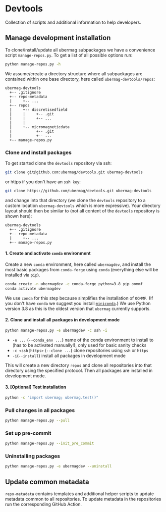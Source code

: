 # Devtools

Collection of scripts and additional information to help developers.

## Manage development installation

To clone/install/update all ubermag subpackages we have a convenience script
`manage-repos.py`. To get a list of all possible options run:

```bash
python manage-repos.py -h
```

We assume/create a directory structure where all subpackages are contained
within one base directory, here called `ubermag-devtools/repos`:

    ubermag-devtools
      +-- .gitignore
      +-- repo-metadata
      |     +-- ...
      +-- repos
      |     +-- discretisedfield
      |     |     +-- .git
      |     |     +-- ...
      |     |
      |     +-- micromagneticdata
      |           +-- .git
      |           +-- ...
      +-- manage-repos.py

### Clone and install packages

To get started clone the `devtools` repository via ssh:

```bash
git clone git@github.com:ubermag/devtools.git ubermag-devtools
```

or https if you don't have an `ssh key`:

```bash
git clone https://github.com/ubermag/devtools.git ubermag-devtools
```

and change into that directory (we clone the `devtools` repository to a custom
location `ubermag-devtools` which is more expressive). Your directory layout
should then be similar to (not all content of the `devtools` repository is shown
here):

    ubermag-devtools
      +-- .gitignore
      +-- repo-metadata
      |     +-- ...
      +-- manage-repos.py

#### 1. Create and activate `conda` environment

Create a new `conda` environment, here called `ubermagdev`, and install the most basic
packages from `conda-forge` using `conda` (everything else will be installed via `pip`).

```bash
conda create -n ubermagdev -c conda-forge python=3.8 pip oommf
conda activate ubermagdev
```

We use `conda` for this step because simplifies the installation of `OOMMF`. (If
you don't have `conda` we suggest you install
[`miniconda`](https://docs.conda.io/en/latest/miniconda.html).) We use Python
version 3.8 as this is the oldest version that `ubermag` currently supports.

#### 2. Clone and install all packages in development mode

```bash
python manage-repos.py -e ubermagdev -c ssh -i
```

- `-e ...` (`--conda_env ...`) name of the conda environment to install to (has
  to be activated manually!), only used for basic sanity checks
- `-c <ssh|https>` (`--clone ...`) clone repositories using `ssh` or `https`
- `-i`(`--install`) install all packages in development mode

This will create a new directory `repos` and clone all repositories into
that directory using the specified protocol. Then all packages are installed in
development mode.

#### 3. [Optional] Test installation

```bash
python -c "import ubermag; ubermag.test()"
```

### Pull changes in all packages

```bash
python manage-repos.py --pull
```

### Set up pre-commit

```bash
python manage-repos.py --init_pre_commit
```

### Uninstalling packages

```bash
python manage-repos.py -e ubermagdev --uninstall
```

## Update common metadata

`repo-metadata` contains templates and additional helper scripts to update
metadata common to all repositories. To update metadata in the repositories run
the corresponding GitHub Action.
